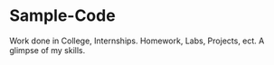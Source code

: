 # Sample-Code
Work done in College, Internships. Homework, Labs, Projects, ect.
A glimpse of my skills.
